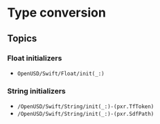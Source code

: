 # Type conversion

## Topics

### Float initializers
- ``OpenUSD/Swift/Float/init(_:)``

### String initializers
- ``/OpenUSD/Swift/String/init(_:)-(pxr.TfToken)``
- ``/OpenUSD/Swift/String/init(_:)-(pxr.SdfPath)``

